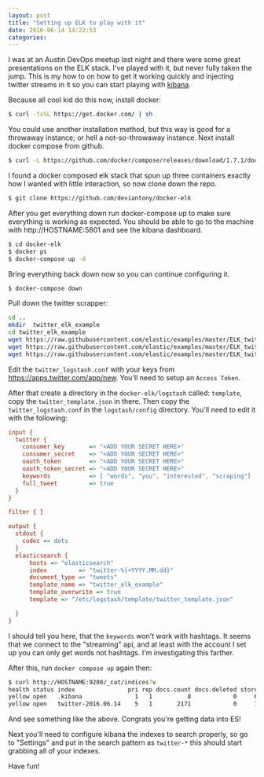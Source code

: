 ```yaml
---
layout: post
title: "Setting up ELK to play with it"
date: 2016-06-14 14:22:53
categories:
---
```


I was at an Austin DevOps meetup last night and there were some great
presentations on the ELK stack. I've played with it, but never fully taken the
jump. This is my how to on how to get it working quickly and injecting
twitter streams in it so you can start playing with [kibana][kibana].

Because all cool kid do this now, install docker:

```bash
$ curl -fsSL https://get.docker.com/ | sh
```

You could use another installation method, but this way is good for a throwaway
instance; or hell a not-so-throwaway instance. Next install docker compose from
github.

```bash
$ curl -L https://github.com/docker/compose/releases/download/1.7.1/docker-compose-`uname -s`-`uname -m` > /usr/local/bin/docker-compose
```

I found a docker composed elk stack that spun up three containers exactly how I
wanted with little interaction, so now clone down the repo.

```bash
$ git clone https://github.com/deviantony/docker-elk
```

After you get everything down run docker-compose up to make sure everything is working as expected. You should
be able to go to the machine with http://HOSTNAME:5601 and see the kibana dashboard.

```bash
$ cd docker-elk
$ docker ps
$ docker-compose up -d
```

Bring everything back down now so you can continue configuring it.

```bash
$ docker-compose down
```

Pull down the twitter scrapper:

```bash
cd ..
mkdir  twitter_elk_example
cd twitter_elk_example
wget https://raw.githubusercontent.com/elastic/examples/master/ELK_twitter/twitter_logstash.conf
wget https://raw.githubusercontent.com/elastic/examples/master/ELK_twitter/twitter_template.json
wget https://raw.githubusercontent.com/elastic/examples/master/ELK_twitter/twitter_kibana.json
```

Edit the `twitter_logstash.conf` with your keys from https://apps.twitter.com/app/new.
You'll need to setup an `Access Token`.

After that create a directory in the `docker-elk/logstash` called: `template`,
copy the `twitter_template.json` in there. Then copy the `twitter_logstash.conf`
in the `logstash/config` directory. You'll need to edit it with the following:

```ini
input {
  twitter {
    consumer_key       => "<ADD YOUR SECRET HERE>"
    consumer_secret    => "<ADD YOUR SECRET HERE>"
    oauth_token        => "<ADD YOUR SECRET HERE>"
    oauth_token_secret => "<ADD YOUR SECRET HERE>"
    keywords           => [ "words", "you", "interested", "scraping"]
    full_tweet         => true
  }
}

filter { }

output {
  stdout {
    codec => dots
  }
  elasticsearch {
      hosts => "elasticsearch"
      index         => "twitter-%{+YYYY.MM.dd}"
      document_type => "tweets"
      template_name => "twitter_elk_example"
      template_overwrite => true
      template => "/etc/logstash/template/twitter_template.json"

  }
}
```

I should tell you here, that the `keywords` won't work with hashtags. It seems
that we connect to the "streaming" api, and at least with the account I set up
you can only get words not hashtags. I'm investigating this farther.

After this, run `docker compose up` again then:

```bash
$ curl http://HOSTNAME:9200/_cat/indices?v
health status index               pri rep docs.count docs.deleted store.size pri.store.size
yellow open   .kibana               1   1          8            0     65.8kb         65.8kb
yellow open   twitter-2016.06.14    5   1       2171            0     18.3mb         18.3mb
```

And see something like the above. Congrats you're getting data into ES!

Next you'll need to configure kibana  the indexes to search properly, so go to
"Settings" and put in the search pattern as `twitter-*` this should start grabbing
all of your indexes.

Have fun!

[kibana]: https://www.elastic.co/products/kibana
